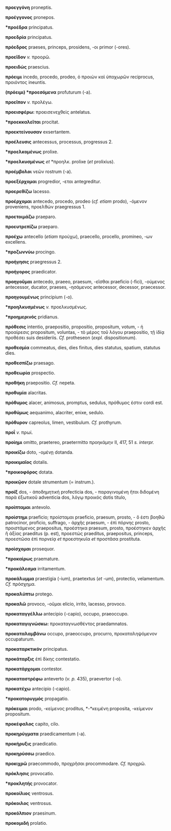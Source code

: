 **προεγγόνη** proneptis.

**προέγγονος** pronepos.

**\*προέδρα** principatus.

**προεδρία** principatus.

**πρόεδρος** praeses, princeps, prosidens, -οι primor (-ores).

**προεῖδον** *v.* προορῶ.

**προειδώς** praescius.

**πρόειμι** incedo, procedo, prodeo, ὁ προιὼν καὶ ὑποχωρῶν reciprocus,
προιόντος ineuntis.

**(πρόειμι) \*προεσόμενα** profuturum (-a).

**προεῖπον** *v.* προλέγω.

**προεισφέρω:** προεισενεχθείς antelatus.

**\*προεκκαλεῖται** procitat.

**προεκτείνουσαν** exsertantem.

**προέλευσις** antecessus, processus, progressus 2.

**\*προελκομένως** prolixe.

**\*προελκυσμένως** *et* \*προηλκ. prolixe (*et* prolixius).

**προέμβολοι** νεῶν rostrum (-a).

**προεξέρχομαι** progredior, -εται antegreditur.

**προερεθίζω** lacesso.

**προέρχομαι** antecedo, procedo, prodeo (*cf. etiam* prodo), -όμενον
proveniens, προελθών praegressus 1.

**προετοιμάζω** praeparo.

**προευτρεπίζω** praeparo.

**προέχω** antecello (*etiam* προύχω), praecello, procello, promineo,
-ων excellens.

**\*προζωννύω** procingo.

**προήγησις** praegressus 2.

**προήγορος** praedicator.

**προηγοῦμαι** antecedo, praeeo, praesum, -εῖσθαι praeficio (-fici),
-ούμενος antecessor, ducator, praeses, -ησάμενος antecessor, decessor,
praecessor.

**προηγουμένως** principium (-o).

**\*προηλκυσμένως** *v.* προελκυσμένως.

**\*προημερινός** pridianus.

**πρόθεσις** intentio, praepositio, propositio, propositum, votum, - ἡ
προαίρεσις propositum, voluntas, - τὸ μέρος τοῦ λόγου praepositio, τῇ
ἰδίᾳ προθέσει suis desideriis. *Cf.* protheseon (*expl.* dispositionum).

**προθεσμία** commeatus, dies, dies finitus, dies statutus, spatium,
statutus dies.

**προθεσπίζω** praesago.

**προθεωρία** prospectio.

**προθήκη** praepositio. *Cf.* nepeta.

**προθυμία** alacritas.

**πρόθυμος** alacer, animosus, promptus, sedulus, πρόθυμος ἐστιν cordi
est.

**προθύμως** aequanimo, alacriter, enixe, sedulo.

**πρόθυρον** capreolus, limen, vestibulum. *Cf.* prothyrum.

**προΐ** *v.* πρωί.

**προίημι** omitto, praetereo, praetermitto προηκάμην II, 417, 51 *s.*
*interpr.*

**προικίζω** doto, -ομένῃ dotanda.

**προικιμαῖος** dotalis.

**\*προικοφόρος** dotata.

**προικῷον** dotale strumentum (= instrum.).

**προίξ** dos, - ἀποδημητική profecticia dos, - παραγινομένη ἤτοι
διδομένη παρὰ ἐξωτικοῦ adventicia dos, λόγῳ προικός dotis titulo,

**προίπταμαι** antevolo.

**προίστημι** praeficio; προίσταμαι praeficio, praesum, prosto, - ὅ ἐστι
βοηθῶ patrocinor, proficio, suffrago, - ἀρχῆς praesum, - ἐπὶ πόρνης
prosto, προιστάμενος praepositus, προέστηκα praesum, prosto, προέστηκεν
ἀρχῆς ἢ ἀξίας praeditus (p. est), προεστώς praeditus, praepositus,
princeps, προεστῶσα ἐπὶ πορνείᾳ *et* προεστηκυῖα *et* προστᾶσα
prostituta.

**προίσχομαι** prosequor.

**\*προκαίρως** praemature.

**\*προκάλεσμα** irritamentum.

**προκάλυμμα** praestigia (-ium), praetextus (*et* -um), protectio,
velamentum. *Cf.* πρόσχημα.

**προκαλύπτω** protego.

**προκαλῶ** provoco, -οῦμαι elicio, irrito, lacesso, provoco.

**προκαταγγέλλω** antecipio (-capio), occupo, praeoccupo.

**προκαταγιγνώσκω:** προκαταγνωσθέντος praedamnatos.

**προκαταλαμβάνω** occupo, praeoccupo, procurro, προκαταληψόμενον
occupaturum.

**προκαταρκτικόν** principatus.

**προκάταρξις** ἐπὶ δίκης contestatio.

**προκατάρχομαι** contestor.

**προκαταστρέφω** anteverto (*v. p.* 435), praevertor (-o).

**προκατέχω** antecipio (-capio).

**\*προκατορυγμός** propagatio.

**πρόκειμαι** prodo, -κείμενος proditus, *-*κειμένη proposita, -κείμενον
propositum.

**προκέφαλος** capito, cilo.

**προκηρύγματα** praedicamentum (-a).

**προκήρυξις** praedicatio.

**προκηρύσσω** praedico.

**προκιχρῶ** praecommodo, προχρῆσαι procommodare. *Cf.* προχρῶ.

**πρόκλησις** provocatio.

**\*προκλητής** provocator.

**προκοίλιος** ventrosus.

**πρόκοιλος** ventrosus.

**προκόλπιον** praesinum.

**προκομιδή** prolatio.
